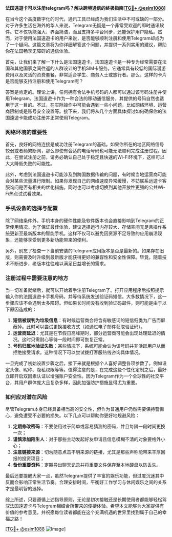 **法国遠遊卡可以注册telegram吗？解决跨境通信的终极指南[[TG💪+ @esim1088](https://t.me/s/esim1088)]**

在当今这个高度数字化的时代，通讯工具已经成为我们生活中不可或缺的一部分。对于许多生活在海外的华人来说，Telegram无疑是一个非常受欢迎的即时通讯软件。它不仅功能强大、界面简洁，而且支持多平台同步，还能保护用户隐私。然而，对于使用法国遠遊卡的用户来说，是否能够顺利注册和使用Telegram却成为了一个疑问。这篇文章将为你详细解答这个问题，并提供一系列实用的建议，帮助你在法国畅享无障碍的通信体验。

首先，让我们来了解一下什么是法国遠遊卡。法国遠遊卡是一种专为经常需要在法国和其他国家之间往返的人群设计的手机SIM卡服务。它通常具有较低的国际漫游费用以及灵活的资费套餐，非常适合学生、商务人士或旅行者。那么，这样的卡片是否能够支持注册和使用Telegram呢？

答案是肯定的。理论上讲，任何拥有合法手机号码的人都可以通过该号码注册并使用Telegram。法国遠遊卡作为一种合法的移动通信服务，其提供的号码自然也适用于这一目的。不过，在实际操作中可能会遇到一些小问题，比如网络环境、运营商限制或是账号安全设置等。接下来，我们将从几个方面具体探讨如何确保你的法国遠遊卡能成功注册并正常使用Telegram。

### 网络环境的重要性

首先，良好的网络连接是成功注册Telegram的基础。如果你所在的地区网络信号较弱或者频繁断网，那么即使有合适的电话号码也可能无法顺利完成注册过程。因此，在尝试注册之前，请务必确认自己处于稳定且快速的Wi-Fi环境下，这样可以大大降低失败的可能性。

此外，考虑到法国遠遊卡可能涉及到跨国数据传输的问题，有时候当地运营商可能会对某些流量进行限制。如果你发现自己的网络速度异常缓慢，不妨联系远遊卡客服询问是否有相关的优化措施。同时也可以考虑切换到其他开放性更强的公共Wi-Fi热点试试看效果。

### 手机设备的选择与配置

除了网络条件外，手机本身的硬件性能及软件版本也会直接影响到Telegram的正常使用情况。为了保证最佳体验，建议选择运行内存较大、存储空间充足且操作系统更新至最新版本的智能手机。这样不仅可以避免因资源不足导致的应用崩溃现象，还能够享受到更多新功能带来的便利。

另外，别忘了检查一下当前安装的Telegram应用版本是否是最新的。如果存在旧版，则需要及时升级到最新版才能获得更好的兼容性和安全性保障。毕竟，随着技术不断进步，老版本往往难以满足日益增长的需求。

### 注册过程中需要注意的地方

当一切准备就绪后，就可以开始着手注册Telegram了。打开应用程序后按照提示输入你的法国遠遊卡手机号码，并等待系统发送验证码短信。大多数情况下，这一步骤应该不会遇到太多障碍。但如果长时间没有收到验证码邮件，则可能是由于以下原因造成的：

1. **短信被误判为垃圾信息**：有时候运营商会将含有敏感词的短信归类为广告而屏蔽掉。此时可以尝试更换接收方式（如通过电子邮件获取验证码）。
2. **运营商延迟**：尤其是在节假日高峰期时，部分运营商可能会出现处理延迟的情况。这时只需耐心等待一段时间即可恢复正常。
3. **号码归属地验证失败**：某些情况下，系统可能会认为该号码并非活跃用户从而拒绝接受请求。这种情况下可以尝试拨打客服热线咨询具体情况。

一旦完成了初始设置步骤之后，接下来就是根据个人喜好调整各项参数了。例如设定头像、昵称、隐私权限等等。值得注意的是，在完成这些个性化定制之后，最好立即开启双因素认证以增强账户安全性。因为Telegram作为一个全球性的社交平台，其用户群体庞大且复杂多样，因此加强防护措施显得尤为重要。

### 如何应对潜在风险

尽管Telegram本身已经具备相当高的安全性，但作为普通用户仍然需要保持警惕心，避免遭受不必要的损失。以下几点可以帮助你更好地规避风险：

1. **定期修改密码**：不要使用过于简单或容易猜测的密码，并且每隔一段时间更换一次；
2. **谨慎添加陌生人**：对于那些主动发起好友申请且信息模糊不清的对象要格外小心；
3. **注意链接来源**：切勿随意点击不明来源的链接，尤其是那些声称能带来丰厚回报的投资项目；
4. **备份重要资料**：定期导出聊天记录并将重要文件保存至本地硬盘以防丢失。

最后还要提醒大家一点，虽然Telegram提供了丰富的娱乐功能，但过度沉迷其中反而会影响正常生活节奏。合理安排时间，平衡好工作学习与休闲娱乐之间的关系才是最明智的选择。

综上所述，只要遵循上述指导原则，无论是初次接触还是长期使用者都能够轻松驾驭法国遠遊卡与Telegram相结合所带来的便捷体验。希望本文能够为大家提供有价值的参考意见，并祝愿每位读者都能在这个充满机遇的世界里找到属于自己的幸福之路！

[[TG💪+ @esim1088](https://t.me/s/esim1088) ![Image](https://i.postimg.cc/4NQfJmqS/Snipaste-2025-05-13-00-14-12.png)]